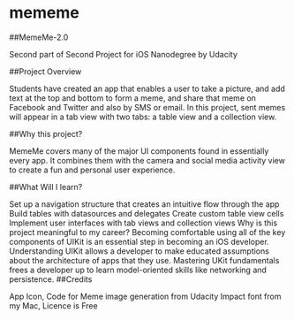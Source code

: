 # mememe

##MemeMe-2.0

Second part of Second Project for iOS Nanodegree by Udacity

##Project Overview

Students have created an app that enables a user to take a picture, and add text at the top and bottom to form a meme, and share that meme on Facebook and Twitter and also by SMS or email. In this project, sent memes will appear in a tab view with two tabs: a table view and a collection view.

##Why this project?

MemeMe covers many of the major UI components found in essentially every app. It combines them with the camera and social media activity view to create a fun and personal user experience.

##What Will I learn?

Set up a navigation structure that creates an intuitive flow through the app
Build tables with datasources and delegates
Create custom table view cells
Implement user interfaces with tab views and collection views
Why is this project meaningful to my career?
Becoming comfortable using all of the key components of UIKit is an essential step in becoming an iOS developer.
Understanding UIKit allows a developer to make educated assumptions about the architecture of apps that they use.
Mastering UKit fundamentals frees a developer up to learn model-oriented skills like networking and persistence.
##Credits

App Icon, Code for Meme image generation from Udacity
Impact font from my Mac, Licence is Free
